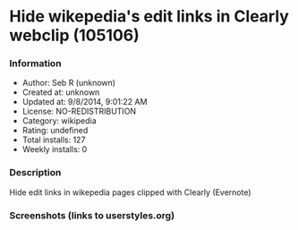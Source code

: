 # Hide wikepedia's edit links in Clearly webclip (105106)

### Information
- Author: Seb R (unknown)
- Created at: unknown
- Updated at: 9/8/2014, 9:01:22 AM
- License: NO-REDISTRIBUTION
- Category: wikipedia
- Rating: undefined
- Total installs: 127
- Weekly installs: 0


### Description
Hide edit links in wikepedia pages clipped with Clearly (Evernote)


### Screenshots (links to userstyles.org)



